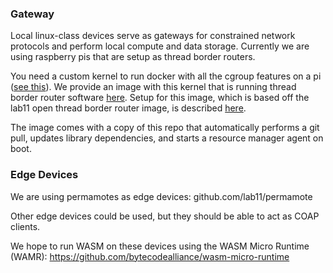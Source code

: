### Gateway

Local linux-class devices serve as gateways for constrained network protocols
and perform local compute and data storage. Currently we are using raspberry
pis that are setup as thread border routers.

You need a custom kernel to run docker with all the cgroup features on a pi ([see this](github.com/hypriot/rpi-kernel)). We provide an 
image with this kernel that is running thread border router software [here](https://drive.google.com/drive/u/1/folders/1SPO9n25aIeH7cvcsD7acbq7WBMO16mKg).
Setup for this image, which is based off the lab11 open thread border router image, is described [here](https://github.com/lab11/otbr).

The image comes with a copy of this repo that automatically performs a git pull, updates library
dependencies, and starts a resource manager agent on boot.

### Edge Devices

We are using permamotes as edge devices: github.com/lab11/permamote

Other edge devices could be used, but they should be able to act as COAP clients.

We hope to run WASM on these devices using the WASM Micro Runtime (WAMR): https://github.com/bytecodealliance/wasm-micro-runtime
